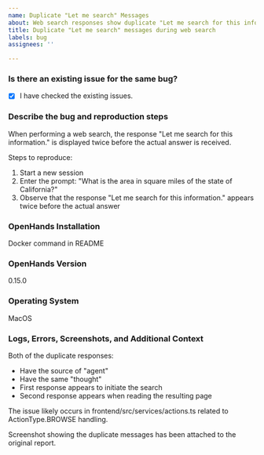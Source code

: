 ```yaml
---
name: Duplicate "Let me search" Messages
about: Web search responses show duplicate "Let me search for this information" messages
title: Duplicate "Let me search" messages during web search
labels: bug
assignees: ''

---
```


### Is there an existing issue for the same bug?

- [X] I have checked the existing issues.

### Describe the bug and reproduction steps

When performing a web search, the response "Let me search for this information." is displayed twice before the actual answer is received.

Steps to reproduce:
1. Start a new session
2. Enter the prompt: "What is the area in square miles of the state of California?"
3. Observe that the response "Let me search for this information." appears twice before the actual answer

### OpenHands Installation

Docker command in README

### OpenHands Version

0.15.0

### Operating System

MacOS

### Logs, Errors, Screenshots, and Additional Context

Both of the duplicate responses:
- Have the source of "agent"
- Have the same "thought"
- First response appears to initiate the search
- Second response appears when reading the resulting page

The issue likely occurs in frontend/src/services/actions.ts related to ActionType.BROWSE handling.

Screenshot showing the duplicate messages has been attached to the original report.